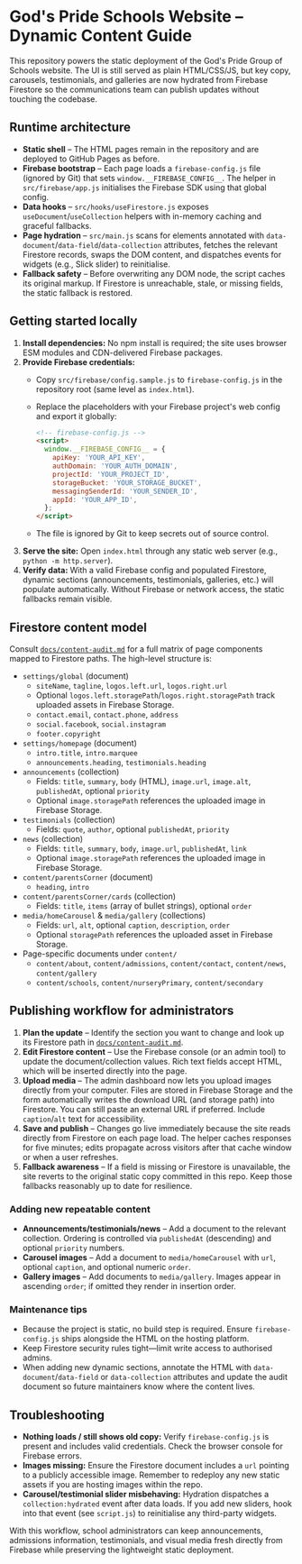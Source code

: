 # God's Pride Schools Website – Dynamic Content Guide

This repository powers the static deployment of the God's Pride Group of Schools website. The UI is still served as plain HTML/CSS/JS, but key copy, carousels, testimonials, and galleries are now hydrated from Firebase Firestore so the communications team can publish updates without touching the codebase.

## Runtime architecture

- **Static shell** – The HTML pages remain in the repository and are deployed to GitHub Pages as before.
- **Firebase bootstrap** – Each page loads a `firebase-config.js` file (ignored by Git) that sets `window.__FIREBASE_CONFIG__`. The helper in `src/firebase/app.js` initialises the Firebase SDK using that global config.
- **Data hooks** – `src/hooks/useFirestore.js` exposes `useDocument`/`useCollection` helpers with in-memory caching and graceful fallbacks.
- **Page hydration** – `src/main.js` scans for elements annotated with `data-document`/`data-field`/`data-collection` attributes, fetches the relevant Firestore records, swaps the DOM content, and dispatches events for widgets (e.g., Slick slider) to reinitialise.
- **Fallback safety** – Before overwriting any DOM node, the script caches its original markup. If Firestore is unreachable, stale, or missing fields, the static fallback is restored.

## Getting started locally

1. **Install dependencies:** No npm install is required; the site uses browser ESM modules and CDN-delivered Firebase packages.
2. **Provide Firebase credentials:**
   - Copy `src/firebase/config.sample.js` to `firebase-config.js` in the repository root (same level as `index.html`).
   - Replace the placeholders with your Firebase project's web config and export it globally:

     ```html
     <!-- firebase-config.js -->
     <script>
       window.__FIREBASE_CONFIG__ = {
         apiKey: 'YOUR_API_KEY',
         authDomain: 'YOUR_AUTH_DOMAIN',
         projectId: 'YOUR_PROJECT_ID',
         storageBucket: 'YOUR_STORAGE_BUCKET',
         messagingSenderId: 'YOUR_SENDER_ID',
         appId: 'YOUR_APP_ID',
       };
     </script>
     ```

   - The file is ignored by Git to keep secrets out of source control.
3. **Serve the site:** Open `index.html` through any static web server (e.g., `python -m http.server`).
4. **Verify data:** With a valid Firebase config and populated Firestore, dynamic sections (announcements, testimonials, galleries, etc.) will populate automatically. Without Firebase or network access, the static fallbacks remain visible.

## Firestore content model

Consult [`docs/content-audit.md`](docs/content-audit.md) for a full matrix of page components mapped to Firestore paths. The high-level structure is:

- `settings/global` (document)
  - `siteName`, `tagline`, `logos.left.url`, `logos.right.url`
  - Optional `logos.left.storagePath`/`logos.right.storagePath` track uploaded assets in Firebase Storage.
  - `contact.email`, `contact.phone`, `address`
  - `social.facebook`, `social.instagram`
  - `footer.copyright`
- `settings/homepage` (document)
  - `intro.title`, `intro.marquee`
  - `announcements.heading`, `testimonials.heading`
- `announcements` (collection)
  - Fields: `title`, `summary`, `body` (HTML), `image.url`, `image.alt`, `publishedAt`, optional `priority`
  - Optional `image.storagePath` references the uploaded image in Firebase Storage.
- `testimonials` (collection)
  - Fields: `quote`, `author`, optional `publishedAt`, `priority`
- `news` (collection)
  - Fields: `title`, `summary`, `body`, `image.url`, `publishedAt`, `link`
  - Optional `image.storagePath` references the uploaded image in Firebase Storage.
- `content/parentsCorner` (document)
  - `heading`, `intro`
- `content/parentsCorner/cards` (collection)
  - Fields: `title`, `items` (array of bullet strings), optional `order`
- `media/homeCarousel` & `media/gallery` (collections)
  - Fields: `url`, `alt`, optional `caption`, `description`, `order`
  - Optional `storagePath` references the uploaded asset in Firebase Storage.
- Page-specific documents under `content/`
  - `content/about`, `content/admissions`, `content/contact`, `content/news`, `content/gallery`
  - `content/schools`, `content/nurseryPrimary`, `content/secondary`

## Publishing workflow for administrators

1. **Plan the update** – Identify the section you want to change and look up its Firestore path in [`docs/content-audit.md`](docs/content-audit.md).
2. **Edit Firestore content** – Use the Firebase console (or an admin tool) to update the document/collection values. Rich text fields accept HTML, which will be inserted directly into the page.
3. **Upload media** – The admin dashboard now lets you upload images directly from your computer. Files are stored in Firebase Storage and the form automatically writes the download URL (and storage path) into Firestore. You can still paste an external URL if preferred. Include `caption`/`alt` text for accessibility.
4. **Save and publish** – Changes go live immediately because the site reads directly from Firestore on each page load. The helper caches responses for five minutes; edits propagate across visitors after that cache window or when a user refreshes.
5. **Fallback awareness** – If a field is missing or Firestore is unavailable, the site reverts to the original static copy committed in this repo. Keep those fallbacks reasonably up to date for resilience.

### Adding new repeatable content

- **Announcements/testimonials/news** – Add a document to the relevant collection. Ordering is controlled via `publishedAt` (descending) and optional `priority` numbers.
- **Carousel images** – Add a document to `media/homeCarousel` with `url`, optional `caption`, and optional numeric `order`.
- **Gallery images** – Add documents to `media/gallery`. Images appear in ascending `order`; if omitted they render in insertion order.

### Maintenance tips

- Because the project is static, no build step is required. Ensure `firebase-config.js` ships alongside the HTML on the hosting platform.
- Keep Firestore security rules tight—limit write access to authorised admins.
- When adding new dynamic sections, annotate the HTML with `data-document`/`data-field` or `data-collection` attributes and update the audit document so future maintainers know where the content lives.

## Troubleshooting

- **Nothing loads / still shows old copy:** Verify `firebase-config.js` is present and includes valid credentials. Check the browser console for Firebase errors.
- **Images missing:** Ensure the Firestore document includes a `url` pointing to a publicly accessible image. Remember to redeploy any new static assets if you are hosting images within the repo.
- **Carousel/testimonial slider misbehaving:** Hydration dispatches a `collection:hydrated` event after data loads. If you add new sliders, hook into that event (see `script.js`) to reinitialise any third-party widgets.

With this workflow, school administrators can keep announcements, admissions information, testimonials, and visual media fresh directly from Firebase while preserving the lightweight static deployment.
